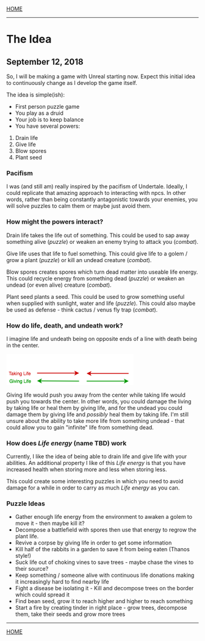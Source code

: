 
[HOME](https://avijr.com)

---

# The Idea
## September 12, 2018

So, I will be making a game with Unreal starting now. Expect this initial idea to continuously change as I develop the game itself.

The idea is simple(ish):
- First person puzzle game
- You play as a druid
- Your job is to keep balance
- You have several powers:
1. Drain life
2. Give life
3. Blow spores
4. Plant seed

### Pacifism

I was (and still am) really inspired by the pacifism of Undertale. Ideally, I could replicate that amazing approach to interacting with npcs. In other words, rather than being constantly antagonistic towards your enemies, you will solve puzzles to calm them or maybe just avoid them.

### How might the powers interact?

Drain life takes the life out of something.
This could be used to sap away something alive (*puzzle*) or weaken an enemy trying to attack you (*combat*).

Give life uses that life to fuel something.
This could give life to a golem / grow a plant (*puzzle*) or kill an undead creature (*combat*).

Blow spores creates spores which turn dead matter into useable life energy.
This could recycle energy from something dead (*puzzle*) or weaken an undead (or even alive) creature (*combat*).

Plant seed plants a seed.
This could be used to grow something useful when supplied with sunlight, water and life (*puzzle*).
This could also maybe be used as defense - think cactus / venus fly trap (*combat*).

### How do life, death, and undeath work?

I imagine life and undeath being on opposite ends of a line with death being in the center.

![Life_Death](/images/life_death.png)

Giving life would push you away from the center while taking life would push you towards the center.
In other words, you could damage the living by taking life or heal them by giving life, and for the undead you could damage them by giving life and *possibly* heal them by taking life.  I'm still unsure about the ability to take more life from something undead - that could allow you to gain "infinite" life from something dead.

### How does *Life energy* (name TBD) work

Currently, I like the idea of being able to drain life and give life with your abilities. An additional property I like of this *Life energy* is that you have increased health when storing more and less when storing less.

This could create some interesting puzzles in which you need to avoid damage for a while in order to carry as much *Life energy* as you can.

### Puzzle Ideas

- Gather enough life energy from the environment to awaken a golem to move it - then maybe kill it?
- Decompose a battlefield with spores then use that energy to regrow the plant life.
- Revive a corpse by giving life in order to get some information
- Kill half of the rabbits in a garden to save it from being eaten (Thanos style!)
- Suck life out of choking vines to save trees - maybe chase the vines to their source?
- Keep something / someone alive with continuous life donations making it increasingly hard to find nearby life
- Fight a disease be isolating it - Kill and decompose trees on the border which could spread it
- Find bean seed, grow it to reach higher and higher to reach something
- Start a fire by creating tinder in right place - grow trees, decompose them, take their seeds and grow more trees

---

[HOME](https://avijr.com)
